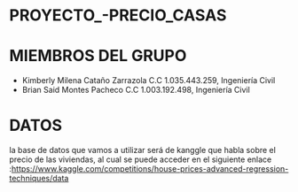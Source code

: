 # PROYECTO_-PRECIO_CASAS
# MIEMBROS DEL GRUPO
 - Kimberly Milena Cataño Zarrazola C.C 1.035.443.259, Ingeniería Civil
 - Brian Said Montes Pacheco C.C 1.003.192.498, Ingeniería Civil
# DATOS
la base de datos que vamos a utilizar será de  kanggle que habla sobre el precio de las viviendas, al cual se puede acceder en el siguiente enlace :https://www.kaggle.com/competitions/house-prices-advanced-regression-techniques/data
